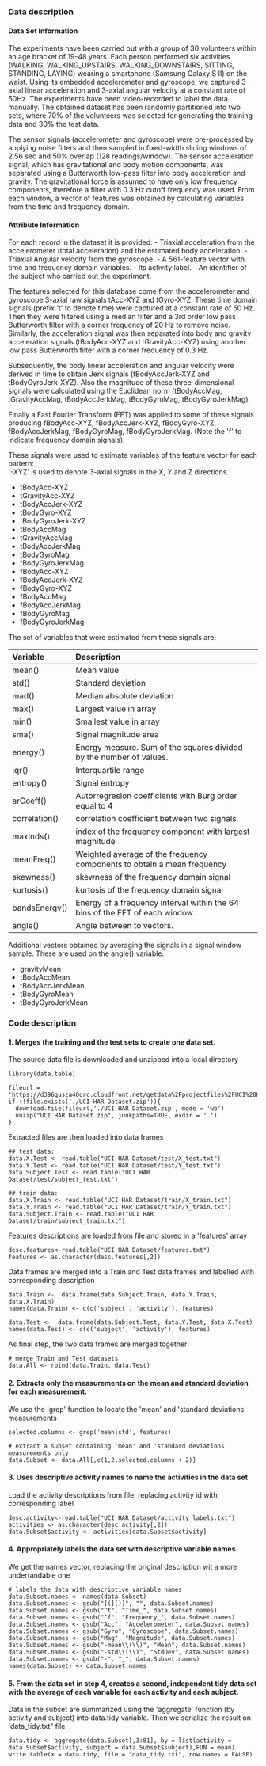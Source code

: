 ### Data description

#### Data Set Information

The experiments have been carried out with a group of 30 volunteers
within an age bracket of 19-48 years. Each person performed six
activities (WALKING, WALKING\_UPSTAIRS, WALKING\_DOWNSTAIRS, SITTING,
STANDING, LAYING) wearing a smartphone (Samsung Galaxy S II) on the
waist. Using its embedded accelerometer and gyroscope, we captured
3-axial linear acceleration and 3-axial angular velocity at a constant
rate of 50Hz. The experiments have been video-recorded to label the data
manually. The obtained dataset has been randomly partitioned into two
sets, where 70% of the volunteers was selected for generating the
training data and 30% the test data.

The sensor signals (accelerometer and gyroscope) were pre-processed by
applying noise filters and then sampled in fixed-width sliding windows
of 2.56 sec and 50% overlap (128 readings/window). The sensor
acceleration signal, which has gravitational and body motion components,
was separated using a Butterworth low-pass filter into body acceleration
and gravity. The gravitational force is assumed to have only low
frequency components, therefore a filter with 0.3 Hz cutoff frequency
was used. From each window, a vector of features was obtained by
calculating variables from the time and frequency domain.

#### Attribute Information

For each record in the dataset it is provided: - Triaxial acceleration
from the accelerometer (total acceleration) and the estimated body
acceleration. - Triaxial Angular velocity from the gyroscope. - A
561-feature vector with time and frequency domain variables. - Its
activity label. - An identifier of the subject who carried out the
experiment.

The features selected for this database come from the accelerometer and
gyroscope 3-axial raw signals tAcc-XYZ and tGyro-XYZ. These time domain
signals (prefix 't' to denote time) were captured at a constant rate of
50 Hz. Then they were filtered using a median filter and a 3rd order low
pass Butterworth filter with a corner frequency of 20 Hz to remove
noise. Similarly, the acceleration signal was then separated into body
and gravity acceleration signals (tBodyAcc-XYZ and tGravityAcc-XYZ)
using another low pass Butterworth filter with a corner frequency of 0.3
Hz.

Subsequently, the body linear acceleration and angular velocity were
derived in time to obtain Jerk signals (tBodyAccJerk-XYZ and
tBodyGyroJerk-XYZ). Also the magnitude of these three-dimensional
signals were calculated using the Euclidean norm (tBodyAccMag,
tGravityAccMag, tBodyAccJerkMag, tBodyGyroMag, tBodyGyroJerkMag).

Finally a Fast Fourier Transform (FFT) was applied to some of these
signals producing fBodyAcc-XYZ, fBodyAccJerk-XYZ, fBodyGyro-XYZ,
fBodyAccJerkMag, fBodyGyroMag, fBodyGyroJerkMag. (Note the 'f' to
indicate frequency domain signals).

These signals were used to estimate variables of the feature vector for
each pattern:  
'-XYZ' is used to denote 3-axial signals in the X, Y and Z directions.

-   tBodyAcc-XYZ
-   tGravityAcc-XYZ
-   tBodyAccJerk-XYZ
-   tBodyGyro-XYZ
-   tBodyGyroJerk-XYZ
-   tBodyAccMag
-   tGravityAccMag
-   tBodyAccJerkMag
-   tBodyGyroMag
-   tBodyGyroJerkMag
-   fBodyAcc-XYZ
-   fBodyAccJerk-XYZ
-   fBodyGyro-XYZ
-   fBodyAccMag
-   fBodyAccJerkMag
-   fBodyGyroMag
-   fBodyGyroJerkMag

The set of variables that were estimated from these signals are:

<table>
<thead>
<tr class="header">
<th align="left">Variable</th>
<th align="left">Description</th>
</tr>
</thead>
<tbody>
<tr class="odd">
<td align="left">mean()</td>
<td align="left">Mean value</td>
</tr>
<tr class="even">
<td align="left">std()</td>
<td align="left">Standard deviation</td>
</tr>
<tr class="odd">
<td align="left">mad()</td>
<td align="left">Median absolute deviation</td>
</tr>
<tr class="even">
<td align="left">max()</td>
<td align="left">Largest value in array</td>
</tr>
<tr class="odd">
<td align="left">min()</td>
<td align="left">Smallest value in array</td>
</tr>
<tr class="even">
<td align="left">sma()</td>
<td align="left">Signal magnitude area</td>
</tr>
<tr class="odd">
<td align="left">energy()</td>
<td align="left">Energy measure. Sum of the squares divided by the number of values.</td>
</tr>
<tr class="even">
<td align="left">iqr()</td>
<td align="left">Interquartile range</td>
</tr>
<tr class="odd">
<td align="left">entropy()</td>
<td align="left">Signal entropy</td>
</tr>
<tr class="even">
<td align="left">arCoeff()</td>
<td align="left">Autorregresion coefficients with Burg order equal to 4</td>
</tr>
<tr class="odd">
<td align="left">correlation()</td>
<td align="left">correlation coefficient between two signals</td>
</tr>
<tr class="even">
<td align="left">maxInds()</td>
<td align="left">index of the frequency component with largest magnitude</td>
</tr>
<tr class="odd">
<td align="left">meanFreq()</td>
<td align="left">Weighted average of the frequency components to obtain a mean frequency</td>
</tr>
<tr class="even">
<td align="left">skewness()</td>
<td align="left">skewness of the frequency domain signal</td>
</tr>
<tr class="odd">
<td align="left">kurtosis()</td>
<td align="left">kurtosis of the frequency domain signal</td>
</tr>
<tr class="even">
<td align="left">bandsEnergy()</td>
<td align="left">Energy of a frequency interval within the 64 bins of the FFT of each window.</td>
</tr>
<tr class="odd">
<td align="left">angle()</td>
<td align="left">Angle between to vectors.</td>
</tr>
</tbody>
</table>

Additional vectors obtained by averaging the signals in a signal window
sample. These are used on the angle() variable:

-   gravityMean
-   tBodyAccMean
-   tBodyAccJerkMean
-   tBodyGyroMean
-   tBodyGyroJerkMean

### Code description

#### 1. Merges the training and the test sets to create one data set.

The source data file is downloaded and unzipped into a local directory

    library(data.table)

    fileurl = 'https://d396qusza40orc.cloudfront.net/getdata%2Fprojectfiles%2FUCI%20HAR%20Dataset.zip'
    if (!file.exists('./UCI HAR Dataset.zip')){
      download.file(fileurl,'./UCI HAR Dataset.zip', mode = 'wb')
      unzip("UCI HAR Dataset.zip", junkpaths=TRUE, exdir = '.')
    }

Extracted files are then loaded into data frames

    ## test data:
    data.X.Test <- read.table("UCI HAR Dataset/test/X_test.txt")
    data.Y.Test <- read.table("UCI HAR Dataset/test/Y_test.txt")
    data.Subject.Test <- read.table("UCI HAR Dataset/test/subject_test.txt")

    ## train data:
    data.X.Train <- read.table("UCI HAR Dataset/train/X_train.txt")
    data.Y.Train <- read.table("UCI HAR Dataset/train/Y_train.txt")
    data.Subject.Train <- read.table("UCI HAR Dataset/train/subject_train.txt")

Features descriptions are loaded from file and stored in a 'features'
array

    desc.features<-read.table("UCI HAR Dataset/features.txt")
    features <- as.character(desc.features[,2])

Data frames are merged into a Train and Test data frames and labelled
with corresponding description

    data.Train <-  data.frame(data.Subject.Train, data.Y.Train, data.X.Train)
    names(data.Train) <- c(c('subject', 'activity'), features)

    data.Test <-  data.frame(data.Subject.Test, data.Y.Test, data.X.Test)
    names(data.Test) <- c(c('subject', 'activity'), features)

As final step, the two data frames are merged together

    # merge Train and Test datasets
    data.All <- rbind(data.Train, data.Test)

#### 2. Extracts only the measurements on the mean and standard deviation for each measurement.

We use the 'grep' function to locate the 'mean' and 'standard
deviations' measurements

    selected.columns <- grep('mean|std', features)

    # extract a subset containing 'mean' and 'standard deviations' measurements only
    data.Subset <- data.All[,c(1,2,selected.columns + 2)]

#### 3. Uses descriptive activity names to name the activities in the data set

Load the activity descriptions from file, replacing activity id with
corresponding label

    desc.activity<-read.table("UCI HAR Dataset/activity_labels.txt")
    activities <- as.character(desc.activity[,2])
    data.Subset$activity <- activities[data.Subset$activity]

#### 4. Appropriately labels the data set with descriptive variable names.

We get the names vector, replacing the original description wit a more
undertandable one

    # labels the data with descriptive variable names
    data.Subset.names <- names(data.Subset)
    data.Subset.names <- gsub("[(][)]", "", data.Subset.names)
    data.Subset.names <- gsub("^t", "Time_", data.Subset.names)
    data.Subset.names <- gsub("^f", "Frequency_", data.Subset.names)
    data.Subset.names <- gsub("Acc", "Accelerometer", data.Subset.names)
    data.Subset.names <- gsub("Gyro", "Gyroscope", data.Subset.names)
    data.Subset.names <- gsub("Mag", "Magnitude", data.Subset.names)
    data.Subset.names <- gsub("-mean\\(\\)", "Mean", data.Subset.names)
    data.Subset.names <- gsub("-std\\(\\)", "StdDev", data.Subset.names)
    data.Subset.names <- gsub("-", "_", data.Subset.names)
    names(data.Subset) <- data.Subset.names

#### 5. From the data set in step 4, creates a second, independent tidy data set with the average of each variable for each activity and each subject.

Data in the subset are summarized using the 'aggregate' function (by
activity and subject) into data.tidy variable. Then we serialize the
result on 'data\_tidy.txt" file

    data.tidy <- aggregate(data.Subset[,3:81], by = list(activity = data.Subset$activity, subject = data.Subset$subject),FUN = mean)
    write.table(x = data.tidy, file = "data_tidy.txt", row.names = FALSE)
